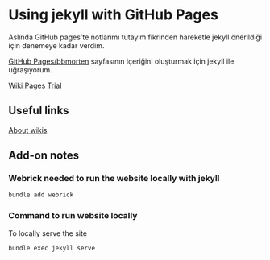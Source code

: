 # Using jekyll with GitHub Pages

Aslında GitHub pages'te notlarımı tutayım fikrinden hareketle jekyll önerildiği için denemeye kadar verdim.

[GitHub Pages/bbmorten](https://github.com/bbmorten/bbmorten.github.io) sayfasının içeriğini oluşturmak için jekyll ile uğraşıyorum.

[Wiki Pages Trial](https://github.com/bbmorten/bbmorten.github.io.wiki)

## Useful links

[About wikis](https://docs.github.com/en/communities/documenting-your-project-with-wikis/about-wikis)

## Add-on notes

### Webrick needed to run the website locally with jekyll

```sh
bundle add webrick
```

### Command to run website locally

To locally serve the site

```sh
bundle exec jekyll serve
```
